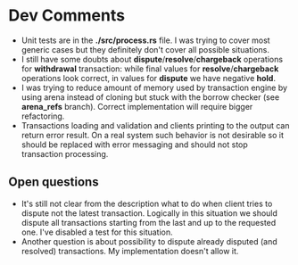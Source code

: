 # Dev Comments

* Unit tests are in the **./src/process.rs** file. I was trying to cover most generic cases but they definitely don't cover all possible situations.
* I still have some doubts about **dispute**/**resolve**/**chargeback** operations for **withdrawal** transaction: while final values for **resolve**/**chargeback** operations look correct, in values for **dispute** we have negative **hold**.
* I was trying to reduce amount of memory used by transaction engine by using arena instead of cloning but stuck with the borrow checker (see **arena_refs** branch). Correct implementation will require bigger refactoring.
* Transactions loading and validation and clients printing to the output can return error result. On a real system such behavior is not desirable so it should be replaced with error messaging and should not stop transaction processing.

## Open questions

* It's still not clear from the description what to do when client tries to dispute not the latest transaction. Logically in this situation we should dispute all transactions starting from the last and up to the requested one. I've disabled a test for this situation.
* Another question is about possibility to dispute already disputed (and resolved) transactions. My implementation doesn't allow it.
